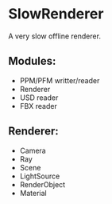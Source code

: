 # SlowRenderer
A very slow offline renderer.

## Modules:
- PPM/PFM writter/reader
- Renderer
- USD reader
- FBX reader

## Renderer:
- Camera
- Ray
- Scene
- LightSource
- RenderObject
- Material